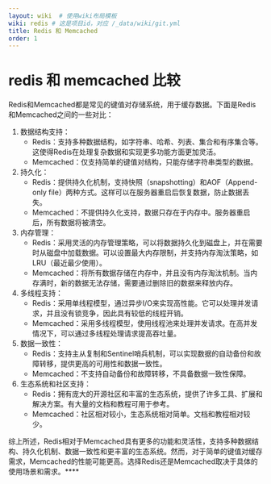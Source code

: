 ```yaml
---
layout: wiki  # 使用wiki布局模板
wiki: redis # 这是项目id，对应 /_data/wiki/git.yml
title: Redis 和 Memcached
order: 1
---
```


# redis 和 memcached 比较

Redis和Memcached都是常见的键值对存储系统，用于缓存数据。下面是Redis和Memcached之间的一些对比：

1. 数据结构支持：
   - Redis：支持多种数据结构，如字符串、哈希、列表、集合和有序集合等。这使得Redis在处理复杂数据和实现更多功能方面更加灵活。
   - Memcached：仅支持简单的键值对结构，只能存储字符串类型的数据。
2. 持久化：
   - Redis：提供持久化机制，支持快照（snapshotting）和AOF（Append-only file）两种方式。这样可以在服务器重启后恢复数据，防止数据丢失。
   - Memcached：不提供持久化支持，数据只存在于内存中。服务器重启后，所有数据将被清空。
3. 内存管理：
   - Redis：采用灵活的内存管理策略，可以将数据持久化到磁盘上，并在需要时从磁盘中加载数据。可以设置最大内存限制，并支持内存淘汰策略，如LRU（最近最少使用）。
   - Memcached：将所有数据存储在内存中，并且没有内存淘汰机制。当内存满时，新的数据无法存储，需要通过删除旧的数据来释放内存。
4. 多线程支持：
   - Redis：采用单线程模型，通过异步I/O来实现高性能。它可以处理并发请求，并且没有锁竞争，因此具有较低的线程开销。
   - Memcached：采用多线程模型，使用线程池来处理并发请求。在高并发情况下，可以通过多线程处理请求提高吞吐量。
5. 数据一致性：
   - Redis：支持主从复制和Sentinel哨兵机制，可以实现数据的自动备份和故障转移，提供更高的可用性和数据一致性。
   - Memcached：不支持自动备份和故障转移，不具备数据一致性保障。
6. 生态系统和社区支持：
   - Redis：拥有庞大的开源社区和丰富的生态系统，提供了许多工具、扩展和解决方案。有大量的文档和教程可用于参考。
   - Memcached：社区相对较小，生态系统相对简单。文档和教程相对较少。

综上所述，Redis相对于Memcached具有更多的功能和灵活性，支持多种数据结构、持久化机制、数据一致性和更丰富的生态系统。然而，对于简单的键值对缓存需求，Memcached的性能可能更高。选择Redis还是Memcached取决于具体的使用场景和需求。****
